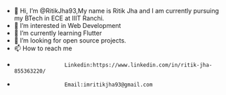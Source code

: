 - 👋 Hi, I’m @RitikJha93,My name is Ritik Jha and I am currently pursuing my BTech in ECE at IIIT Ranchi.
- 👀 I’m interested in Web Development
- 🌱 I’m currently learning Flutter
- 💞️ I’m looking for open source projects.
- 📫 How to reach me 
-                     Linkedin:https://www.linkedin.com/in/ritik-jha-855363220/
-                     Email:imritikjha93@gmail.com

<!---
RitikJha93/RitikJha93 is a ✨ special ✨ repository because its `README.md` (this file) appears on your GitHub profile.
You can click the Preview link to take a look at your changes.
--->

